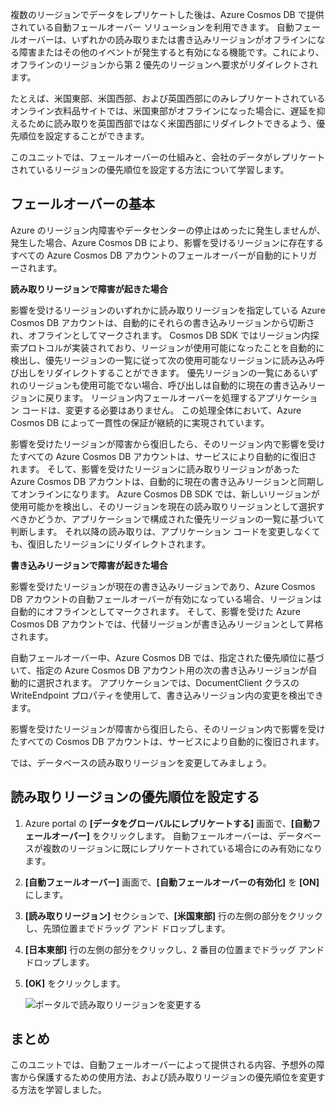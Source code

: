 複数のリージョンでデータをレプリケートした後は、Azure Cosmos DB で提供されている自動フェールオーバー ソリューションを利用できます。 自動フェールオーバーは、いずれかの読み取りまたは書き込みリージョンがオフラインになる障害またはその他のイベントが発生すると有効になる機能です。これにより、オフラインのリージョンから第 2 優先のリージョンへ要求がリダイレクトされます。 

たとえば、米国東部、米国西部、および英国西部にのみレプリケートされているオンライン衣料品サイトでは、米国東部がオフラインになった場合に、遅延を抑えるために読み取りを英国西部ではなく米国西部にリダイレクトできるよう、優先順位を設定することができます。 

このユニットでは、フェールオーバーの仕組みと、会社のデータがレプリケートされているリージョンの優先順位を設定する方法について学習します。

## <a name="failover-basics"></a>フェールオーバーの基本

Azure のリージョン内障害やデータセンターの停止はめったに発生しませんが、発生した場合、Azure Cosmos DB により、影響を受けるリージョンに存在するすべての Azure Cosmos DB アカウントのフェールオーバーが自動的にトリガーされます。

**読み取りリージョンで障害が起きた場合**

影響を受けるリージョンのいずれかに読み取りリージョンを指定している Azure Cosmos DB アカウントは、自動的にそれらの書き込みリージョンから切断され、オフラインとしてマークされます。 Cosmos DB SDK ではリージョン内探索プロトコルが実装されており、リージョンが使用可能になったことを自動的に検出し、優先リージョンの一覧に従って次の使用可能なリージョンに読み込み呼び出しをリダイレクトすることができます。 優先リージョンの一覧にあるいずれのリージョンも使用可能でない場合、呼び出しは自動的に現在の書き込みリージョンに戻ります。 リージョン内フェールオーバーを処理するアプリケーション コードは、変更する必要はありません。 この処理全体において、Azure Cosmos DB によって一貫性の保証が継続的に実現されています。

影響を受けたリージョンが障害から復旧したら、そのリージョン内で影響を受けたすべての Azure Cosmos DB アカウントは、サービスにより自動的に復旧されます。 そして、影響を受けたリージョンに読み取りリージョンがあった Azure Cosmos DB アカウントは、自動的に現在の書き込みリージョンと同期してオンラインになります。 Azure Cosmos DB SDK では、新しいリージョンが使用可能かを検出し、そのリージョンを現在の読み取りリージョンとして選択すべきかどうか、アプリケーションで構成された優先リージョンの一覧に基づいて判断します。 それ以降の読み取りは、アプリケーション コードを変更しなくても、復旧したリージョンにリダイレクトされます。

**書き込みリージョンで障害が起きた場合**

影響を受けたリージョンが現在の書き込みリージョンであり、Azure Cosmos DB アカウントの自動フェールオーバーが有効になっている場合、リージョンは自動的にオフラインとしてマークされます。 そして、影響を受けた Azure Cosmos DB アカウントでは、代替リージョンが書き込みリージョンとして昇格されます。

自動フェールオーバー中、Azure Cosmos DB では、指定された優先順位に基づいて、指定の Azure Cosmos DB アカウント用の次の書き込みリージョンが自動的に選択されます。 アプリケーションでは、DocumentClient クラスの WriteEndpoint プロパティを使用して、書き込みリージョン内の変更を検出できます。

影響を受けたリージョンが障害から復旧したら、そのリージョン内で影響を受けたすべての Cosmos DB アカウントは、サービスにより自動的に復旧されます。

では、データベースの読み取りリージョンを変更してみましょう。

## <a name="set-read-region-priorities"></a>読み取りリージョンの優先順位を設定する

1. Azure portal の **[データをグローバルにレプリケートする]** 画面で、**[自動フェールオーバー]** をクリックします。 自動フェールオーバーは、データベースが複数のリージョンに既にレプリケートされている場合にのみ有効になります。
2. **[自動フェールオーバー]** 画面で、**[自動フェールオーバーの有効化]** を **[ON]** にします。
3. **[読み取りリージョン]** セクションで、**[米国東部]** 行の左側の部分をクリックし、先頭位置までドラッグ アンド ドロップします。
4. **[日本東部]** 行の左側の部分をクリックし、2 番目の位置までドラッグ アンド ドロップします。
5. **[OK]** をクリックします。

    ![ポータルで読み取りリージョンを変更する](../media/4-change-priorities/change-read-priorities.gif)

## <a name="summary"></a>まとめ

このユニットでは、自動フェールオーバーによって提供される内容、予想外の障害から保護するための使用方法、および読み取りリージョンの優先順位を変更する方法を学習しました。